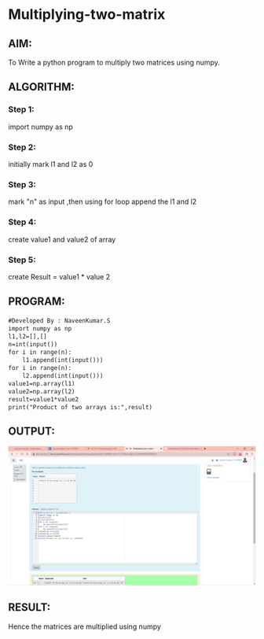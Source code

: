 # Multiplying-two-matrix

## AIM:
To Write a python program to multiply two matrices using numpy.

## ALGORITHM:

### Step 1:
import numpy as np
### Step 2:
initially mark l1 and l2 as 0
### Step 3:
mark "n" as input ,then using for loop append the l1 and l2
### Step 4:
create value1 and value2 of array
### Step 5:
create Result = value1 * value 2
## PROGRAM: 
~~~
#Developed By : NaveenKumar.S
import numpy as np
l1,l2=[],[]
n=int(input())
for i in range(n):
    l1.append(int(input()))
for i in range(n):
    l2.append(int(input()))
value1=np.array(l1)
value2=np.array(l2)
result=value1*value2
print("Product of two arrays is:",result)
~~~
## OUTPUT:
![output](./x.png)
## RESULT:
Hence the matrices are multiplied using numpy
